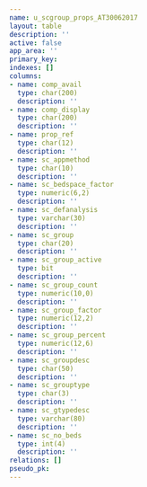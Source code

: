 ```yaml
---
name: u_scgroup_props_AT30062017
layout: table
description: ''
active: false
app_area: ''
primary_key: 
indexes: []
columns:
- name: comp_avail
  type: char(200)
  description: ''
- name: comp_display
  type: char(200)
  description: ''
- name: prop_ref
  type: char(12)
  description: ''
- name: sc_appmethod
  type: char(10)
  description: ''
- name: sc_bedspace_factor
  type: numeric(6,2)
  description: ''
- name: sc_defanalysis
  type: varchar(30)
  description: ''
- name: sc_group
  type: char(20)
  description: ''
- name: sc_group_active
  type: bit
  description: ''
- name: sc_group_count
  type: numeric(10,0)
  description: ''
- name: sc_group_factor
  type: numeric(12,2)
  description: ''
- name: sc_group_percent
  type: numeric(12,6)
  description: ''
- name: sc_groupdesc
  type: char(50)
  description: ''
- name: sc_grouptype
  type: char(3)
  description: ''
- name: sc_gtypedesc
  type: varchar(80)
  description: ''
- name: sc_no_beds
  type: int(4)
  description: ''
relations: []
pseudo_pk: 
---
```


